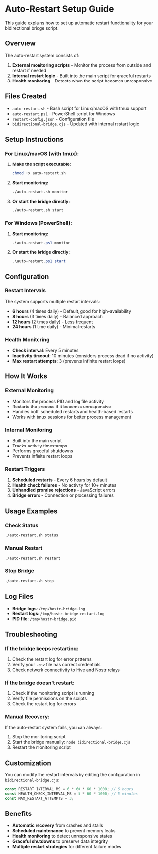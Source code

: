 # Auto-Restart Setup Guide

This guide explains how to set up automatic restart functionality for your bidirectional bridge script.

## Overview

The auto-restart system consists of:
1. **External monitoring scripts** - Monitor the process from outside and restart if needed
2. **Internal restart logic** - Built into the main script for graceful restarts
3. **Health monitoring** - Detects when the script becomes unresponsive

## Files Created

- `auto-restart.sh` - Bash script for Linux/macOS with tmux support
- `auto-restart.ps1` - PowerShell script for Windows
- `restart-config.json` - Configuration file
- `bidirectional-bridge.cjs` - Updated with internal restart logic

## Setup Instructions

### For Linux/macOS (with tmux):

1. **Make the script executable:**
   ```bash
   chmod +x auto-restart.sh
   ```

2. **Start monitoring:**
   ```bash
   ./auto-restart.sh monitor
   ```

3. **Or start the bridge directly:**
   ```bash
   ./auto-restart.sh start
   ```

### For Windows (PowerShell):

1. **Start monitoring:**
   ```powershell
   .\auto-restart.ps1 monitor
   ```

2. **Or start the bridge directly:**
   ```powershell
   .\auto-restart.ps1 start
   ```

## Configuration

### Restart Intervals

The system supports multiple restart intervals:
- **6 hours** (4 times daily) - Default, good for high-availability
- **8 hours** (3 times daily) - Balanced approach
- **12 hours** (2 times daily) - Less frequent
- **24 hours** (1 time daily) - Minimal restarts

### Health Monitoring

- **Check interval**: Every 5 minutes
- **Inactivity timeout**: 10 minutes (considers process dead if no activity)
- **Max restart attempts**: 3 (prevents infinite restart loops)

## How It Works

### External Monitoring
- Monitors the process PID and log file activity
- Restarts the process if it becomes unresponsive
- Handles both scheduled restarts and health-based restarts
- Works with tmux sessions for better process management

### Internal Monitoring
- Built into the main script
- Tracks activity timestamps
- Performs graceful shutdowns
- Prevents infinite restart loops

### Restart Triggers

1. **Scheduled restarts** - Every 6 hours by default
2. **Health check failures** - No activity for 10+ minutes
3. **Unhandled promise rejections** - JavaScript errors
4. **Bridge errors** - Connection or processing failures

## Usage Examples

### Check Status
```bash
./auto-restart.sh status
```

### Manual Restart
```bash
./auto-restart.sh restart
```

### Stop Bridge
```bash
./auto-restart.sh stop
```

## Log Files

- **Bridge logs**: `/tmp/hostr-bridge.log`
- **Restart logs**: `/tmp/hostr-bridge-restart.log`
- **PID file**: `/tmp/hostr-bridge.pid`

## Troubleshooting

### If the bridge keeps restarting:
1. Check the restart log for error patterns
2. Verify your `.env` file has correct credentials
3. Check network connectivity to Hive and Nostr relays

### If the bridge doesn't restart:
1. Check if the monitoring script is running
2. Verify file permissions on the scripts
3. Check the restart log for errors

### Manual Recovery:
If the auto-restart system fails, you can always:
1. Stop the monitoring script
2. Start the bridge manually: `node bidirectional-bridge.cjs`
3. Restart the monitoring script

## Customization

You can modify the restart intervals by editing the configuration in `bidirectional-bridge.cjs`:

```javascript
const RESTART_INTERVAL_MS = 6 * 60 * 60 * 1000; // 6 hours
const HEALTH_CHECK_INTERVAL_MS = 5 * 60 * 1000; // 5 minutes
const MAX_RESTART_ATTEMPTS = 3;
```

## Benefits

- **Automatic recovery** from crashes and stalls
- **Scheduled maintenance** to prevent memory leaks
- **Health monitoring** to detect unresponsive states
- **Graceful shutdowns** to preserve data integrity
- **Multiple restart strategies** for different failure modes
